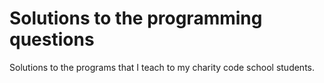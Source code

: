 # Solutions to the programming questions
Solutions to the programs that I teach to my charity code school students.
